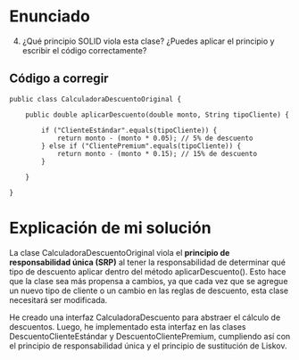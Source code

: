 # Enunciado

4. ¿Qué principio SOLID viola esta clase? ¿Puedes aplicar el principio y escribir el código correctamente?

## Código a corregir

    public class CalculadoraDescuentoOriginal {

        public double aplicarDescuento(double monto, String tipoCliente) {

            if ("ClienteEstándar".equals(tipoCliente)) {
                return monto - (monto * 0.05); // 5% de descuento
            } else if ("ClientePremium".equals(tipoCliente)) {
                return monto - (monto * 0.15); // 15% de descuento
            }

        }

    }

# Explicación de mi solución

La clase CalculadoraDescuentoOriginal viola el **principio de responsabilidad única (SRP)** al tener la responsabilidad de determinar qué tipo de descuento aplicar dentro del método aplicarDescuento(). Esto hace que la clase sea más propensa a cambios, ya que cada vez que se agregue un nuevo tipo de cliente o un cambio en las reglas de descuento, esta clase necesitará ser modificada.

He creado una interfaz CalculadoraDescuento para abstraer el cálculo de descuentos. Luego, he implementado esta interfaz en las clases DescuentoClienteEstándar y DescuentoClientePremium, cumpliendo así con el principio de responsabilidad única y el principio de sustitución de Liskov.
